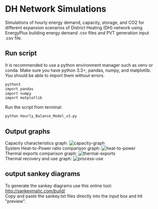 # DH Network Simulations

Simulations of hourly energy demand, capacity, storage, and CO2 for different expansion scenarios of 
District Heating (DH) network using EnergyPlus building energy demand .csv files and
PVT generation input .csv file.

## Run script
It is recommended to use a python environment manager such as venv or conda. Make sure you have python 3.3+, pandas, numpy, and matplotlib. You should be able to import them without errors.
```bash
python3
import pandas
import numpy
import matplotlib
```
Run the script from terminal:
```bash
python Hourly_Balance_Model_v3.py
```

## Output graphs

Capacity characteristics graph:
![capacity-graph](https://github.com/TStesco/DH-network-simulations/v3_plot_cap_characteristics.png)
<br>
System Heat-to-Power ratio comparison graph:
![heat-to-power](https://github.com/TStesco/DH-network-simulations/v3_plot_sys_COP.png)
<br>
Thermal exports comparison graph:
![thermal-exports](https://github.com/TStesco/DH-network-simulations/v3_plot_hours_thermal_export.png)
<br>
Thermal recovery and use graph:
![process-use](https://github.com/TStesco/DH-network-simulations/v3_plot_process_use.png)

## output sankey diagrams
To generate the sankey diagrams use this online tool: http://sankeymatic.com/build/ <br>
Copy and paste the sankey.txt files directly into the input box and hit "preview".